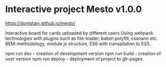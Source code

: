 # Interactive project Mesto v1.0.0
https://dontstain.github.io/mesto/

Interactive board for cards uploaded by different users
Using webpack technologies with plugins such as file-loader, babel-polyfill, cssnano etc.
BEM-methodology, module js structure, ES6 with transpilation to ES5.

npm run dev - creation of development version
npm run build - creation of user version
npm run deploy - deployment of project to gh-pages
